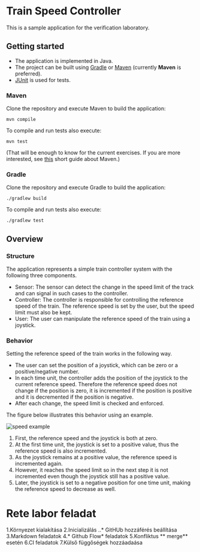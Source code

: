 # Train Speed Controller

This is a sample application for the verification laboratory.

## Getting started

* The application is implemented in Java.
* The project can be built using [Gradle](https://gradle.org/) or [Maven](https://maven.apache.org/) (currently **Maven** is preferred).
* [JUnit](https://junit.org/junit5/) is used for tests.

### Maven
Clone the repository and execute Maven to build the application:

```
mvn compile
```

To compile and run tests also execute:

```
mvn test
```

(That will be enough to know for the current exercises. If you are more interested, see [this](https://github.com/ftsrg-edu/swsv-labs/wiki/0b-Build-tools) short guide about Maven.)

### Gradle
Clone the repository and execute Gradle to build the application:

```
./gradlew build
```

To compile and run tests also execute:

```
./gradlew test
```

## Overview

### Structure

The application represents a simple train controller system with the following three components.

* Sensor: The sensor can detect the change in the speed limit of the track and can signal in such cases to the controller.
* Controller: The controller is responsible for controlling the reference speed of the train. The reference speed is set by the user, but the speed limit must also be kept.
* User: The user can manipulate the reference speed of the train using a joystick.

### Behavior

Setting the reference speed of the train works in the following way.
* The user can set the position of a joystick, which can be zero or a positive/negative number.
* In each time unit, the controller adds the position of the joystick to the current reference speed. Therefore the reference speed does not change if the position is zero, it is incremented if the position is positive and it is decremented if the position is negative.
* After each change, the speed limit is checked and enforced.

The figure below illustrates this behavior using an example.

![speed example](doc/speed_example.png)

1. First, the reference speed and the joystick is both at zero.
1. At the first time unit, the joystick is set to a positive value, thus the reference speed is also incremented.
1. As the joystick remains at a positive value, the reference speed is incremented again.
1. However, it reaches the speed limit so in the next step it is not incremented even though the joystick still has a positive value.
1. Later, the joystick is set to a negative position for one time unit, making the reference speed to decrease as well.

# Rete labor feladat
1.Környezet kialakítása
2.Inicializálás
..* GitHUb hozzáférés beállítása
3.Markdown feladatok
4.* Github Flow* feladatok
5.Konfliktus ** merge**  esetén
6.CI feladatok
7.Külső függőségek hozzáadaása
